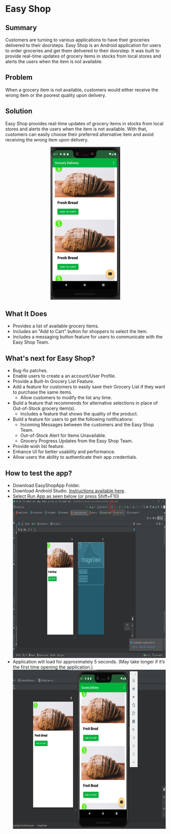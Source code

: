 # Easy Shop

## Summary
Customers are turning to various applications to have their groceries delivered to their doorsteps. Easy Shop is an Android application for users to order groceries and get them delivered to their doorstep. It was built to provide real-time updates of grocery items in stocks from local stores and alerts the users when the item is not available. 

## Problem
When a grocery item is not available, customers would either receive the wrong item or the poorest quality upon delivery. 

## Solution
Easy Shop provides real-time updates of grocery items in stocks from local stores and alerts the users when the item is not available. With that, customers can easily choose their preferred alternative item and avoid receiving the wrong item upon delivery.


<div style="text-align:center"> <img src="/images/groceryApp.png" width="220" height="480"/></div>

## What It Does
- Provides a list of available grocery items.
- Includes an "Add to Cart" button for shoppers to select the item.
- Includes a messaging button feature for users to communicate with the Easy Shop Team. 
	
## What's next for Easy Shop?
- Bug-fix patches.
- Enable users to create a an account/User Profile.
- Provide a Built-In Grocery List Feature.
- Add a feature for customers to easily save their Grocery List if they want to purchase the same items.
	- Allow customers to modify the list any time.
- Build a feature that recommends for alternative selections in place of Out-of-Stock grocery item(s).
	- Includes a feature that shows the quality of the product.
- Build a feature for users to get the following notifications:
	- Incoming Messages between the customers and the Easy Shop Team.
	- Out-of-Stock Alert for Items Unavailable.
	- Grocery Progress Updates from the Easy Shop Team.
- Provide wish list feature.
- Enhance UI for better usability and performance.
- Allow users the ability to authenticate their app credentials.

## How to test the app?
- Download EasyShopApp Folder.
- Download Android Studio. [Instructions available here](https://developer.android.com/studio).
- Select Run App as seen below (or press Shift+F10)
	<div style="text-align:center"> <img src="/images/how-to_steps/step1.jpg" width="1000" height="500"/></div>
- Application will load for approximately 5 seconds. (May take longer if it’s the first time opening the application.)
	<div style="text-align:center"> <img src="/images/groceryItemImage.jpg" width="700" height="500"/></div>




